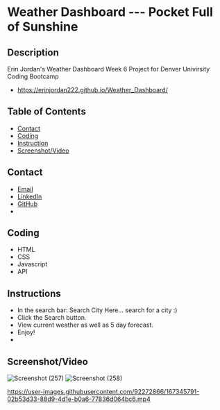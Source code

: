 # Weather Dashboard --- Pocket Full of Sunshine 

## Description
Erin Jordan's Weather Dashboard Week 6 Project for Denver Univirsity Coding Bootcamp

* https://erinjordan222.github.io/Weather_Dashboard/

## Table of Contents
* [Contact](#Contact)
* [Coding](#Coding)
* [Instruction](#Instruction)
* [Screenshot/Video](#Screenshot/Video)

## Contact
* <a href="https://erinjordan2790@gmail.com">Email</a> <br>
* <a href=https://www.linkedin.com/in/erin-jordan-6b58a51a0/>LinkedIn</a> <br>
* <a href="https://github.com/ErinJordan222">GitHub</a> <br>
* 
## Coding
* HTML
* CSS
* Javascript
* API

## Instructions
* In the search bar: Search City Here... search for a city :)
* Click the Search button.
* View current weather as well as 5 day forecast.
* Enjoy!
* 
## Screenshot/Video
![Screenshot (257)](https://user-images.githubusercontent.com/92272866/167345751-a0fcd867-08e8-4d0a-95a6-d244a021464a.png)
![Screenshot (258)](https://user-images.githubusercontent.com/92272866/167345756-6c06c153-25b1-4191-8539-c1d8fdf26158.png)


https://user-images.githubusercontent.com/92272866/167345791-02b53d33-88d9-4d1e-b0a6-77836d064bc6.mp4
